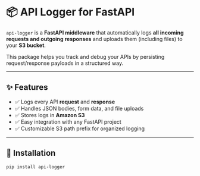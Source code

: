 # 📦 API Logger for FastAPI

`api-logger` is a **FastAPI middleware** that automatically logs **all incoming requests and outgoing responses** and uploads them (including files) to your **S3 bucket**.  

This package helps you track and debug your APIs by persisting request/response payloads in a structured way.

---

## ✨ Features

- ✅ Logs every API **request** and **response**
- ✅ Handles JSON bodies, form data, and file uploads
- ✅ Stores logs in **Amazon S3**
- ✅ Easy integration with any FastAPI project
- ✅ Customizable S3 path prefix for organized logging

---

## 🚀 Installation

```bash
pip install api-logger
